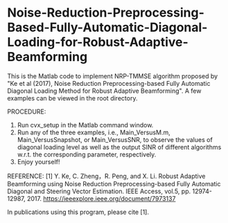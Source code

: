 # Noise-Reduction-Preprocessing-Based-Fully-Automatic-Diagonal-Loading-for-Robust-Adaptive-Beamforming
This is the Matlab code to implement NRP-TMMSE algorithm proposed by "Ke et al (2017), Noise Reduction Preprocessing-based Fully Automatic Diagonal Loading Method for Robust Adaptive Beamforming". A few examples can be viewed in the root directory.

PROCEDURE:
1. Run cvx_setup in the Matlab command window.
2. Run any of the three examples, i.e., Main_VersusM.m, Main_VersusSnapshot, or Main_VersusSNR, to observe the values of diagonal loading level as well as the output SINR of different algorithms w.r.t. the corresponding parameter, respectively.
3. Enjoy yourself!

REFERENCE:
[1] Y. Ke, C. Zheng，R. Peng, and X. Li. Robust Adaptive Beamforming using Noise Reduction Preprocessing-based Fully Automatic Diagonal and Steering Vector Estimation. IEEE Access, vol.5, pp. 12974-12987, 2017.
https://ieeexplore.ieee.org/document/7973137

In publications using this program, please cite [1].
